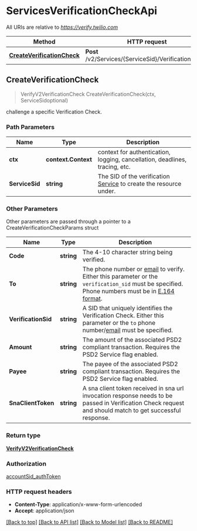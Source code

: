 # ServicesVerificationCheckApi

All URIs are relative to *https://verify.twilio.com*

Method | HTTP request | Description
------------- | ------------- | -------------
[**CreateVerificationCheck**](ServicesVerificationCheckApi.md#CreateVerificationCheck) | **Post** /v2/Services/{ServiceSid}/VerificationCheck | 



## CreateVerificationCheck

> VerifyV2VerificationCheck CreateVerificationCheck(ctx, ServiceSidoptional)



challenge a specific Verification Check.

### Path Parameters


Name | Type | Description
------------- | ------------- | -------------
**ctx** | **context.Context** | context for authentication, logging, cancellation, deadlines, tracing, etc.
**ServiceSid** | **string** | The SID of the verification [Service](https://www.twilio.com/docs/verify/api/service) to create the resource under.

### Other Parameters

Other parameters are passed through a pointer to a CreateVerificationCheckParams struct


Name | Type | Description
------------- | ------------- | -------------
**Code** | **string** | The 4-10 character string being verified.
**To** | **string** | The phone number or [email](https://www.twilio.com/docs/verify/email) to verify. Either this parameter or the `verification_sid` must be specified. Phone numbers must be in [E.164 format](https://www.twilio.com/docs/glossary/what-e164).
**VerificationSid** | **string** | A SID that uniquely identifies the Verification Check. Either this parameter or the `to` phone number/[email](https://www.twilio.com/docs/verify/email) must be specified.
**Amount** | **string** | The amount of the associated PSD2 compliant transaction. Requires the PSD2 Service flag enabled.
**Payee** | **string** | The payee of the associated PSD2 compliant transaction. Requires the PSD2 Service flag enabled.
**SnaClientToken** | **string** | A sna client token received in sna url invocation response needs to be passed in Verification Check request and should match to get successful response.

### Return type

[**VerifyV2VerificationCheck**](VerifyV2VerificationCheck.md)

### Authorization

[accountSid_authToken](../README.md#accountSid_authToken)

### HTTP request headers

- **Content-Type**: application/x-www-form-urlencoded
- **Accept**: application/json

[[Back to top]](#) [[Back to API list]](../README.md#documentation-for-api-endpoints)
[[Back to Model list]](../README.md#documentation-for-models)
[[Back to README]](../README.md)


